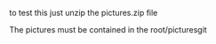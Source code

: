 to test this just unzip the pictures.zip file

The pictures must be contained in the root/picturesgit 
